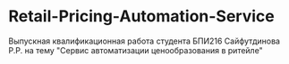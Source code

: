 # Retail-Pricing-Automation-Service
Выпускная квалификационная работа студента БПИ216 Сайфутдинова Р.Р. на тему "Сервис автоматизации ценообразования в ритейле"
